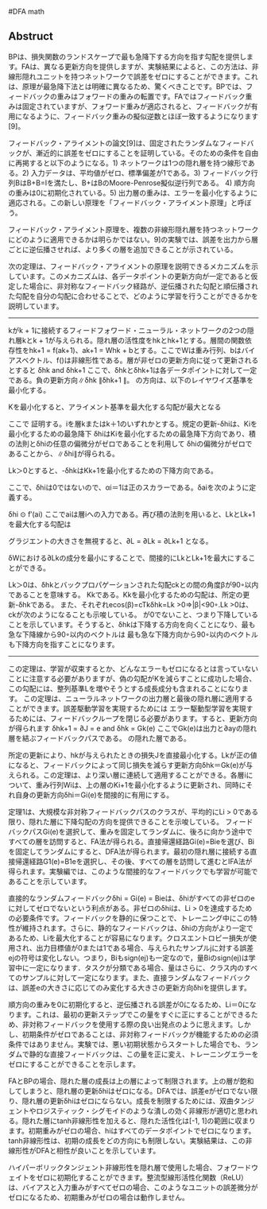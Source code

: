 #DFA math


<script type="text/javascript" async src="https://cdnjs.cloudflare.com/ajax/libs/mathjax/2.7.7/MathJax.js?config=TeX-MML-AM_CHTML">
</script>
<script type="text/x-mathjax-config">
 MathJax.Hub.Config({
 tex2jax: {
 inlineMath: [['$', '$'] ],
 displayMath: [ ['$$','$$'], ["\\[","\\]"] ]
 }
 });
</script>
## Abstruct
BPは、損失関数のランドスケープで最も急降下する方向を指す勾配を提供します。FAは、異なる更新方向を提供しますが、実験結果によると、この方法は、非線形隠れユニットを持つネットワークで誤差をゼロにすることができます。これは、原理が最急降下法とは明確に異なるため、驚くべきことです。BPでは、フィードバックの重みはフォワードの重みの転置です。FAではフィードバック重みは固定されていますが、フォワード重みが適応されると、フィードバックが有用になるように、フィードバック重みの擬似逆数とほぼ一致するようになります[9]。


フィードバック・アライメントの論文[9]は、固定されたランダムなフィードバックが、漸近的に誤差をゼロにすることを証明している。そのための条件を自由に再掲すると以下のようになる。1) ネットワークは1つの隠れ層を持つ線形である。2) 入力データは、平均値がゼロ、標準偏差が1である。3) フィードバック行列BはB+B=Iを満たし、B+はBのMoore-Penrose擬似逆行列である。 4) 順方向の重みは0に初期化されている。5) 出力層の重みは、エラーを最小化するように適応される。この新しい原理を「フィードバック・アライメント原理」と呼ぼう。

フィードバック・アライメント原理を、複数の非線形隠れ層を持つネットワークにどのように適用できるかは明らかではない。9]の実験では、誤差を出力から層ごとに逆伝播させれば、より多くの層を追加できることが示されている。

次の定理は、フィードバック・アライメントの原理を説明できるメカニズムを示しています。このメカニズムは、各データポイントの更新方向が一定であると仮定した場合に、非対称なフィードバック経路が、逆伝播された勾配と順伝播された勾配を自分の勾配に合わせることで、どのように学習を行うことができるかを説明しています。


---

 kがk + 1に接続するフィードフォワード・ニューラル・ネットワークの2つの隠れ層kとk + 1が与えられる。隠れ層の活性度をhkとhk+1とする。層間の関数依存性をhk+1 = f(ak+1)、ak+1 = Whk + bとする。ここでWは重み行列、bはバイアスベクトル、f()は非線形性である。層が非ゼロの更新方向に従って更新されるとすると
δhk and δhk+1 ここで、δhkとδhk+1は各データポイントに対して一定である。負の更新方向∥δhk ∥δhk+1 ∥。
の方向は、以下のレイヤワイズ基準を最小化する。

Kを最小化すると、アライメント基準を最大化する勾配が最大となる

ここで
証明する。iを層kまたはk＋1のいずれかとする。規定の更新-δhiは、Kiを最小化するための最急降下
δhiはKiを最小化するための最急降下方向であり、積の法則とδhiの任意の偏微分がゼロであることを利用して
δhiの偏微分がゼロであることから、∥δhi∥が得られる。


Lk＞0とすると、-δhkはKk+1を最小化するための下降方向である。

ここで、δhiは0ではないので、αi＝1は正のスカラーである。δaiを次のように定義する。

δhi ⊙ f′(ai) ここでaiは層iへの入力である。再び積の法則を用いると、LkとLk+1を最大化する勾配は



グラジエントの大きさを無視すると、∂L = ∂Lk = ∂Lk+1 となる。

δWにおける∂Lkの成分を最小にすることで、間接的にLkとLk+1を最大にすることができる。

Lk＞0は、δhkとバックプロパゲーションされた勾配ckとの間の角度βが90◦以内であることを意味する。
Kkである。Kkを最小化するための勾配は、所定の更新-δhkである。
また、それぞれecos(β)=cTkδhk=Lk >0⇒|β|<90◦.Lk >0は、ckが次のようになることも示唆している。
が0でないこと、つまり下降していることを示しています。そうすると、δhkは下降する方向を向くことになり、最も急な下降線から90◦以内のベクトルは
最も急な下降方向から90◦以内のベクトルも下降方向を指すことになります。


--- 

この定理は、学習が収束するとか、どんなエラーもゼロになるとは言っていないことに注意する必要がありますが、偽の勾配がKを減らすことに成功した場合、この勾配には、整列基準Lを増やそうとする成長成分も含まれることになります。
この定理は、ニューラルネットワークの出力層と最後の隠れ層に適用することができます。誤差駆動学習を実現するためには
エラー駆動型学習を実現するためには、フィードバックループを閉じる必要があります。すると、更新方向が得られます
δhk+1 = ∂J = e and δhk = Gk(e) ここでGk(e)は出力と∂ayの隠れ層を結ぶフィードバックパスである。
の隠れた層である。


所定の更新により、hkが与えられたときの損失Jを直接最小化する。Lkが正の値になると、フィードバックによって同じ損失を減らす更新方向δhk＝Gk(e)が与えられる。この定理は、より深い層に連続して適用することができる。各層iについて、重み行列Wiは、上の層のKi+1を最小化するように更新され、同時にそれ自身の更新方向δhi＝Gi(e)を間接的に有用にする。


定理1は、大規模な非対称フィードバックパスのクラスが、平均的にLi > 0である限り、隠れた層に下降勾配の方向を提供できることを示唆している。 フィードバックパスGi(e)を選択して、重みを固定してランダムに、後ろに向かう途中ですべての層を訪問すると、FA法が得られる。直接帰還経路Gi(e)=Bieを選び、Biを固定してランダムにすると、DFA法が得られます。最初の隠れ層に接続する直接帰還経路G1(e)=B1eを選択し、その後、すべての層を訪問して進むとIFA法が得られます。実験編では、このような間接的なフィードバックでも学習が可能であることを示しています。


直接的なランダムフィードバックδhi = Gi(e) = Bieは、δhiがすべての非ゼロのeに対してゼロでないという利点がある。非ゼロのδhiは、Li > 0を達成するための必要条件です。フィードバックを静的に保つことで、トレーニング中にこの特性が維持されます。さらに、静的なフィードバックは、δhiの方向がより一定であるため、Liを最大化することが容易になります。クロスエントロピー損失が使用され、出力目標値が0または1である場合、与えられたサンプルjに対する誤差ejの符号は変化しない。つまり，Biもsign(ej)も一定なので，量Biのsign(ej)は学習中に一定になります．タスクが分類である場合、量はさらに、クラス内のすべてのサンプルに対して一定になります。また、直接ランダムなフィードバックは、誤差eの大きさに応じてのみ変化する大きさの更新方向δhiを提供します。


順方向の重みを0に初期化すると、逆伝播される誤差が0になるため、Li＝0になります。これは、最初の更新ステップでこの量をすぐに正にすることができるため、非対称フィードバックを使用する際の良い出発点のように思えます。しかし、初期条件がゼロであることは、非対称フィードバックが機能するための必須条件ではありません。実験では、悪い初期状態からスタートした場合でも、ランダムで静的な直接フィードバックは、この量を正に変え、トレーニングエラーをゼロにすることができることを示します。


FAとBPの場合、隠れた層の成長は上の層によって制限されます。上の層が飽和してしまうと、隠れ層の更新δhiはゼロになる。DFAでは、誤差eがゼロでない限り、隠れ層の更新δhiはゼロにならない。成長を制限するためには、双曲タンジェントやロジスティック・シグモイドのような潰しの効く非線形が適切と思われる。隠れた層にtanh非線形性を加えると、隠れた活性化は[-1, 1]の範囲に収まります。初期重みがゼロの場合、hiはすべてのデータポイントでゼロになります。tanh非線形性は、初期の成長をどの方向にも制限しない。実験結果は、この非線形性がDFAと相性が良いことを示しています。


ハイパーボリックタンジェント非線形性を隠れ層で使用した場合、フォワードウェイトをゼロに初期化することができます。整流型線形活性化関数（ReLU）は、バイアスと入力重みがすべてゼロの場合、このようなユニットの誤差微分がゼロになるため、初期重みがゼロの場合は動作しません。